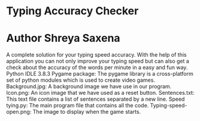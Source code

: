 # Typing Accuracy Checker
# Author Shreya Saxena
A complete solution for your typing speed accuracy. With the help of this application you can not only improve your typing speed but can also get a check about the accuracy of the words per minute in a easy and fun way.
Python IDLE 3.8.3
Pygame package: The pygame library is a cross-platform set of python modules which is used to create video games.
Background.jpg: A background image we have use in our program.
Icon.png: An icon image that we have used as a reset button.
Sentences.txt: This text file contains a list of sentences separated by a new line.
Speed tying.py: The main program file that contains all the code.
Typing-speed-open.png: The image to display when the game starts.
